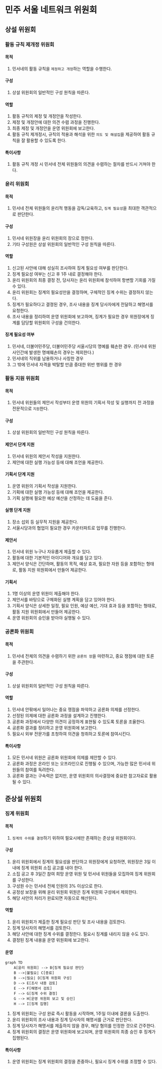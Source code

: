 # 민주 서울 네트워크 위원회

## 상설 위원회

### 활동 규칙 제개정 위원회

#### 목적

1. 민서네의 활동 규칙을 `제정하고 개정`하는 역할을 수행한다.

#### 구성

1. 상설 위원회의 일반적인 구성 원칙을 따른다.

#### 역할

1. 활동 규칙의 제정 및 개정안을 작성한다.
2. 제정 및 개정안에 대한 의견 수렴 과정을 진행한다.
3. 최종 제정 및 개정안을 운영 위원회에 보고한다.
4. 활동 규칙 제개정시, 규칙의 적용과 해석을 위한 `의도 및 해설집`을 제공하여 활동 규칙을 잘 활용할 수 있도록 한다.

#### 특이사항

1. 활동 규칙 개정 시 민서네 전체 위원들의 의견을 수렴하는 절차를 반드시 거쳐야 한다.

### 윤리 위원회

#### 목적

1. 민서네 전체 위원들의 윤리적 행동을 감독/교육하고, `징계 필요성`을 최대한 객관적으로 판단한다.

#### 구성

1. 민서네 위원장을 윤리 위원회의 장으로 정한다.
2. 기타 구성원은 상설 위원회의 일반적인 구성 원칙을 따른다.

#### 역할

1. 신고된 사안에 대해 성실히 조사하여 징계 필요성 여부를 판단한다.
2. 징계 필요성 여부는 신고 후 1주 내로 결정해야 한다.
3. 윤리 위원회의 최종 결정 전, 당사자는 윤리 위원회에 참석하여 항변할 기회를 가질 수 있다.
4. 윤리 위원회는 징계의 필요성만을 결정하며, 구체적인 징계 수위는 결정하지 않는다.
5. 징계가 필요하다고 결졍된 경우, 조사 내용을 징계 당사자에게 전달하고 해명서를 요청한다.
6. 조사 내용을 정리하여 운영 위원회에 보고하며, 징계가 필요한 경우 위원장에게 징계를 담당할 위원회의 구성을 건의한다.

#### 징계 필요성 여부

1. 민서네, 더불어민주당, 더불어민주당 서울시당의 명예를 훼손한 경우. (민서네 위원 사인간에 발생한 명예훼손의 경우는 제외한다.)
2. 민서네의 직위를 남용하거나 사칭한 경우
3. 그 밖에 민서네 자격을 박탈할 만큼 중대한 위반 행위를 한 경우

### 활동 지원 위원회

#### 목적

1. 민서네 위원들의 제안서 작성부터 운영 위원의 기획서 작성 및 실행까지 전 과정을 전문적으로 `지원`한다.

#### 구성

1. 상설 위원회의 일반적인 구성 원칙을 따른다.

#### 제안서 단계 지원

1. 민서네 위원의 제안서 작성을 지원한다.
2. 제안에 대한 실행 가능성 등에 대해 조언을 제공한다.

#### 기획서 단계 지원

1. 운영 위원의 기획서 작성을 지원한다.
2. 기획에 대한 실행 가능성 등에 대해 조언을 제공한다.
3. 기획 실행에 필요한 예상 예산을 산정하는 데 도움을 준다.

#### 실행 단계 지원

1. 장소 섭외 등 실무적 지원을 제공한다.
2. 서울시당과의 협업이 필요한 경우 카운터파트로 업무를 진행한다.

#### 제안서

1. 민서네 위원 누구나 자유롭게 제출할 수 있다.
2. 활동에 대한 기본적인 아이디어와 개요를 담고 있다.
3. 제안서 양식은 간단하며, 활동의 목적, 예상 효과, 필요한 자원 등을 포함하는 형태로, 활동 지원 위원회에서 만들어 제공한다.

#### 기획서

1. 1명 이상의 운영 위원이 제출해야 한다.
2. 제안서를 바탕으로 구체화된 실행 계획을 담고 있어야 한다.
3. 기획서 양식은 상세한 일정, 필요 인원, 예상 예산, 기대 효과 등을 포함하는 형태로, 활동 지원 위원회에서 만들어 제공한다.
4. 운영 위원회의 승인을 받아야 실행될 수 있다.

### 공론화 위원회

#### 목적

1. 민서네 전체의 의견을 수렴하기 위한 `공론의 장`을 마련하고, 중요 쟁점에 대한 토론을 주관한다.

#### 구성

1. 상설 위원회의 일반적인 구성 원칙을 따른다.

#### 역할

1. 민서네 안팎에서 일어나는 중요 쟁점을 파악하고 공론화 의제를 선정한다.
2. 선정된 의제에 대한 공론화 과정을 설계하고 진행한다.
3. 공론화 과정에서 다양한 의견이 공정하게 표현될 수 있도록 토론을 조율한다.
4. 공론화 결과를 정리하고 운영 위원회에 보고한다.
5. 필요시 외부 전문가를 초청하여 의견을 청취하고 토론에 참여시킨다.

#### 특이사항

1. 모든 민서네 위원은 공론화 위원회에 의제를 제안할 수 있다.
2. 공론화 과정은 온라인 또는 오프라인으로 진행될 수 있으며, 가능한 많은 민서네 위원들의 참여를 독려한다.
3. 공론화 결과는 구속력은 없지만, 운영 위원회의 의사결정에 중요한 참고자료로 활용될 수 있다.

## 준상설 위원회

### 징계 위원회

#### 목적

1. `징계의 수위를 결정`하기 위하여 필요시에만 존재하는 준상설 위원회이다.

#### 구성

1. 윤리 위원회에서 징계의 필요성을 판단하고 위원장에게 요청하면, 위원장은 3일 이내에 징계 위원회 소집 공고를 내야 한다.
2. 소집 공고 후 3일간 참여 희망 운영 위원 및 민서네 위원들을 모집하여 징계 위원회를 구성한다.
3. 구성원 수는 민서네 전체 인원의 3% 이상으로 한다.
4. 공정성 보장을 위해 윤리 위원회 위원은 징계 위원회 구성에서 제외한다.
5. 해당 사안의 처리가 완료되면 자동으로 해산된다.

#### 역할

1. 윤리 위원회가 제출한 징계 필요성 판단 및 조사 내용을 검토한다.
2. 징계 당사자의 해명서를 검토한다.
3. 해당 사안에 대한 징계 수위를 결정한다. 필요시 징계를 내리지 않을 수도 있다.
4. 결정된 징계 내용을 운영 위원회에 보고한다.

#### 운영

```mermaid
graph TD
    A[윤리 위원회] --> B{징계 필요성 판단}
    B -->|불필요| C[종료]
    B -->|필요| D[징계 위원회 구성]
    D --> E[조사 내용 검토]
    E --> F[해명서 검토]
    F --> G[징계 수위 결정]
    G --> H[운영 위원회 보고 및 승인]
    H --> I[징계 집행]
```

1. 징계 위원회는 구성 완료 즉시 활동을 시작하며, 1주일 이내에 결론을 도출한다.
2. 윤리 위원회의 조사 내용과 징계 당사자의 해명서를 근거로 판단한다.
3. 징계 당사자가 해명서를 제출하지 않을 경우, 해당 혐의를 인정한 것으로 간주한다.
4. 징계 위원회의 결정은 운영 위원회에 보고되며, 운영 위원회의 최종 승인 후 징계가 집행된다.

#### 특이사항

1. 운영 위원회는 징계 위원회의 결정을 존중하나, 필요시 징계 수위를 조정할 수 있다.
